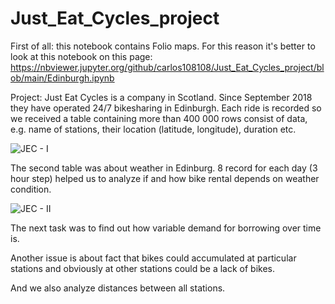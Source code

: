 # Just_Eat_Cycles_project

First of all: this notebook contains Folio maps. For this reason it's better to look at this notebook on this page: https://nbviewer.jupyter.org/github/carlos108108/Just_Eat_Cycles_project/blob/main/Edinburgh.ipynb


Project:
Just Eat Cycles is a company in Scotland. Since September 2018 they have operated 24/7 bikesharing in Edinburgh. Each ride is recorded so we received a table containing more than 400 000 rows consist of data, e.g. name of stations, their location (latitude, longitude), duration etc.

![JEC - I](https://user-images.githubusercontent.com/75171974/129169869-d534b281-a5cf-4414-ae0a-e2d4aafce77d.png)

The second table was about weather in Edinburg. 8 record for each day (3 hour step) helped us to analyze if and how bike rental depends on weather condition.

![JEC - II](https://user-images.githubusercontent.com/75171974/129169892-528a9a8e-3f93-4db4-a49c-6ad37b1f3d62.png)

The next task was to find out how variable demand for borrowing over time is.


Another issue is about fact that bikes could accumulated at particular stations and obviously at other stations could be a lack of bikes.


And we also analyze distances between all stations.
